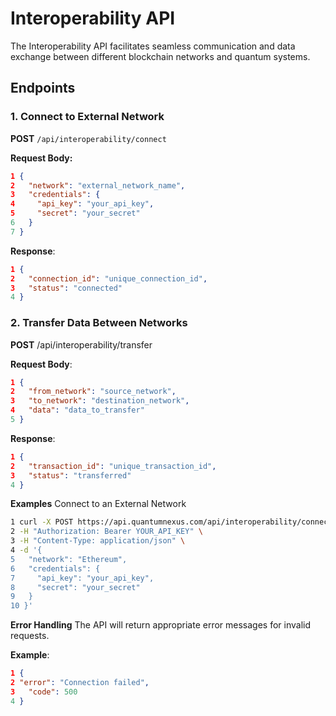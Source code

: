 # Interoperability API

The Interoperability API facilitates seamless communication and data exchange between different blockchain networks and quantum systems.

## Endpoints

### 1. Connect to External Network

**POST** `/api/interoperability/connect`

**Request Body:**
```json
1 {
2   "network": "external_network_name",
3   "credentials": {
4     "api_key": "your_api_key",
5     "secret": "your_secret"
6   }
7 }
```

**Response**:

```json
1 {
2   "connection_id": "unique_connection_id",
3   "status": "connected"
4 }
```

### 2. Transfer Data Between Networks
**POST** /api/interoperability/transfer

**Request Body**:

```json
1 {
2   "from_network": "source_network",
3   "to_network": "destination_network",
4   "data": "data_to_transfer"
5 }
```

**Response**:

```json
1 {
2   "transaction_id": "unique_transaction_id",
3   "status": "transferred"
4 }
```

**Examples**
Connect to an External Network
```bash
1 curl -X POST https://api.quantumnexus.com/api/interoperability/connect \
2 -H "Authorization: Bearer YOUR_API_KEY" \
3 -H "Content-Type: application/json" \
4 -d '{
5   "network": "Ethereum",
6   "credentials": {
7     "api_key": "your_api_key",
8     "secret": "your_secret"
9   }
10 }'
```

**Error Handling**
The API will return appropriate error messages for invalid requests.

**Example**:

```json
1 {
2 "error": "Connection failed",
3   "code": 500
4 }
```

